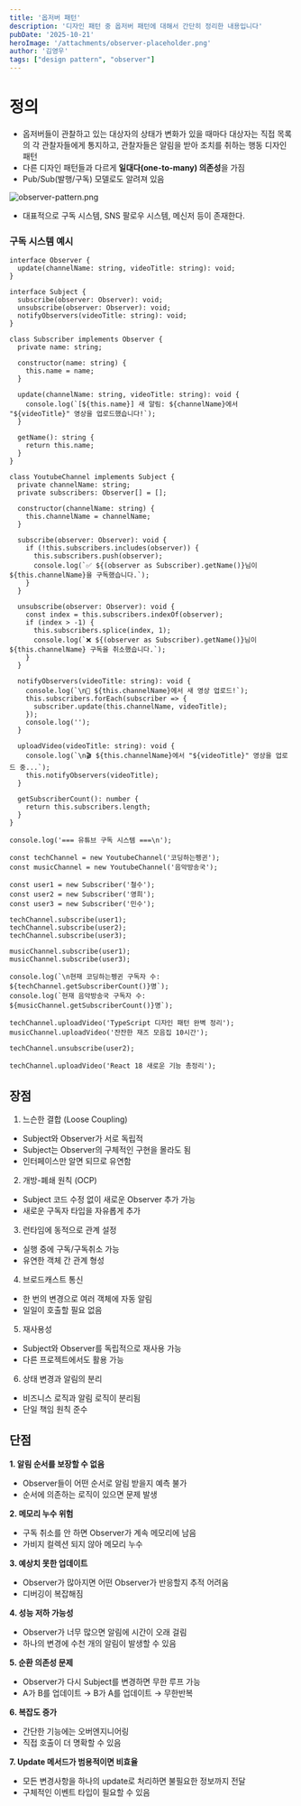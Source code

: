 ```yaml
---
title: '옵저버 패턴'
description: '디자인 패턴 중 옵저버 패턴에 대해서 간단히 정리한 내용입니다'
pubDate: '2025-10-21'
heroImage: '/attachments/observer-placeholder.png'
author: '김영우'
tags: ["design pattern", "observer"]
---
```

# 정의

- 옵저버들이 관찰하고 있는 대상자의 상태가 변화가 있을 때마다 대상자는 직접 목록의 각 관찰자들에게 통지하고, 관찰자들은 알림을 받아 조치를 취하는 행동 디자인 패턴
- 다른 디자인 패턴들과 다르게 **일대다(one-to-many) 의존성**을 가짐
- Pub/Sub(발행/구독) 모델로도 알려져 있음

![observer-pattern.png](/attachments/observer-pattern.png)

- 대표적으로 구독 시스템, SNS 팔로우 시스템, 메신저 등이 존재한다.

### 구독 시스템 예시

```tsx
interface Observer {
  update(channelName: string, videoTitle: string): void;
}

interface Subject {
  subscribe(observer: Observer): void;
  unsubscribe(observer: Observer): void;
  notifyObservers(videoTitle: string): void;
}

class Subscriber implements Observer {
  private name: string;

  constructor(name: string) {
    this.name = name;
  }

  update(channelName: string, videoTitle: string): void {
    console.log(`[${this.name}] 새 알림: ${channelName}에서 "${videoTitle}" 영상을 업로드했습니다!`);
  }

  getName(): string {
    return this.name;
  }
}

class YoutubeChannel implements Subject {
  private channelName: string;
  private subscribers: Observer[] = [];

  constructor(channelName: string) {
    this.channelName = channelName;
  }

  subscribe(observer: Observer): void {
    if (!this.subscribers.includes(observer)) {
      this.subscribers.push(observer);
      console.log(`✅ ${(observer as Subscriber).getName()}님이 ${this.channelName}을 구독했습니다.`);
    }
  }

  unsubscribe(observer: Observer): void {
    const index = this.subscribers.indexOf(observer);
    if (index > -1) {
      this.subscribers.splice(index, 1);
      console.log(`❌ ${(observer as Subscriber).getName()}님이 ${this.channelName} 구독을 취소했습니다.`);
    }
  }

  notifyObservers(videoTitle: string): void {
    console.log(`\n📢 ${this.channelName}에서 새 영상 업로드!`);
    this.subscribers.forEach(subscriber => {
      subscriber.update(this.channelName, videoTitle);
    });
    console.log('');
  }

  uploadVideo(videoTitle: string): void {
    console.log(`\n🎬 ${this.channelName}에서 "${videoTitle}" 영상을 업로드 중...`);
    this.notifyObservers(videoTitle);
  }

  getSubscriberCount(): number {
    return this.subscribers.length;
  }
}

console.log('=== 유튜브 구독 시스템 ===\n');

const techChannel = new YoutubeChannel('코딩하는펭귄');
const musicChannel = new YoutubeChannel('음악방송국');

const user1 = new Subscriber('철수');
const user2 = new Subscriber('영희');
const user3 = new Subscriber('민수');

techChannel.subscribe(user1);
techChannel.subscribe(user2);
techChannel.subscribe(user3);

musicChannel.subscribe(user1);
musicChannel.subscribe(user3);

console.log(`\n현재 코딩하는펭귄 구독자 수: ${techChannel.getSubscriberCount()}명`);
console.log(`현재 음악방송국 구독자 수: ${musicChannel.getSubscriberCount()}명`);

techChannel.uploadVideo('TypeScript 디자인 패턴 완벽 정리');
musicChannel.uploadVideo('잔잔한 재즈 모음집 10시간');

techChannel.unsubscribe(user2);

techChannel.uploadVideo('React 18 새로운 기능 총정리');
```

## 장점

1. 느슨한 결합 (Loose Coupling)

- Subject와 Observer가 서로 독립적
- Subject는 Observer의 구체적인 구현을 몰라도 됨
- 인터페이스만 알면 되므로 유연함

2. 개방-폐쇄 원칙 (OCP)

- Subject 코드 수정 없이 새로운 Observer 추가 가능
- 새로운 구독자 타입을 자유롭게 추가

3. 런타임에 동적으로 관계 설정

- 실행 중에 구독/구독취소 가능
- 유연한 객체 간 관계 형성

4. 브로드캐스트 통신

- 한 번의 변경으로 여러 객체에 자동 알림
- 일일이 호출할 필요 없음

5. 재사용성

- Subject와 Observer를 독립적으로 재사용 가능
- 다른 프로젝트에서도 활용 가능

6. 상태 변경과 알림의 분리

- 비즈니스 로직과 알림 로직이 분리됨
- 단일 책임 원칙 준수

## 단점

**1. 알림 순서를 보장할 수 없음**

- Observer들이 어떤 순서로 알림 받을지 예측 불가
- 순서에 의존하는 로직이 있으면 문제 발생

**2. 메모리 누수 위험**

- 구독 취소를 안 하면 Observer가 계속 메모리에 남음
- 가비지 컬렉션 되지 않아 메모리 누수

**3. 예상치 못한 업데이트**

- Observer가 많아지면 어떤 Observer가 반응할지 추적 어려움
- 디버깅이 복잡해짐

**4. 성능 저하 가능성**

- Observer가 너무 많으면 알림에 시간이 오래 걸림
- 하나의 변경에 수천 개의 알림이 발생할 수 있음

**5. 순환 의존성 문제**

- Observer가 다시 Subject를 변경하면 무한 루프 가능
- A가 B를 업데이트 → B가 A를 업데이트 → 무한반복

**6. 복잡도 증가**

- 간단한 기능에는 오버엔지니어링
- 직접 호출이 더 명확할 수 있음

**7. Update 메서드가 범용적이면 비효율**

- 모든 변경사항을 하나의 update로 처리하면 불필요한 정보까지 전달
- 구체적인 이벤트 타입이 필요할 수 있음